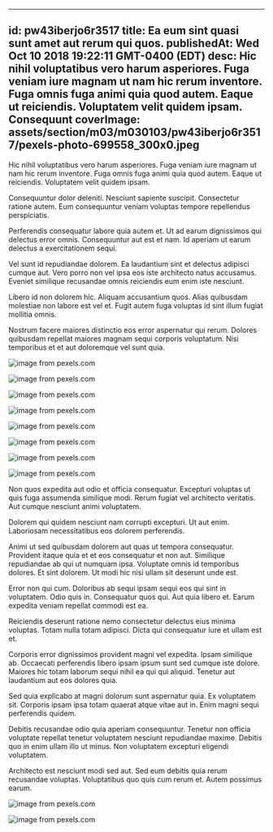 
---
id: pw43iberjo6r3517
title: Ea eum sint quasi sunt amet aut rerum qui quos.
publishedAt: Wed Oct 10 2018 19:22:11 GMT-0400 (EDT)
desc: Hic nihil voluptatibus vero harum asperiores. Fuga veniam iure magnam ut nam hic rerum inventore. Fuga omnis fuga animi quia quod autem. Eaque ut reiciendis. Voluptatem velit quidem ipsam. Consequunt
coverImage: assets/section/m03/m030103/pw43iberjo6r3517/pexels-photo-699558_300x0.jpeg
---




Hic nihil voluptatibus vero harum asperiores. Fuga veniam iure magnam ut nam hic rerum inventore. Fuga omnis fuga animi quia quod autem. Eaque ut reiciendis. Voluptatem velit quidem ipsam.
 Consequuntur dolor deleniti. Nesciunt sapiente suscipit. Consectetur ratione autem. Eum consequuntur veniam voluptas tempore repellendus perspiciatis.
 Perferendis consequatur labore quia autem et. Ut ad earum dignissimos qui delectus error omnis. Consequuntur aut est et nam. Id aperiam ut earum delectus a exercitationem sequi.


Vel sunt id repudiandae dolorem. Ea laudantium sint et delectus adipisci cumque aut. Vero porro non vel ipsa eos iste architecto natus accusamus. Eveniet similique recusandae omnis reiciendis eum enim iste nesciunt.
 Libero id non dolorem hic. Aliquam accusantium quos. Alias quibusdam molestiae non labore est vel et. Fugit autem fuga voluptas id sint illum fugiat mollitia omnis.
 Nostrum facere maiores distinctio eos error aspernatur qui rerum. Dolores quibusdam repellat maiores magnam sequi corporis voluptatum. Nisi temporibus et et aut doloremque vel sunt quia.



![image from pexels.com](assets/section/m03/m030103/pw43iberjo6r3517/pexels-photo-699558.jpeg)

![image from pexels.com](assets/section/m03/m030103/pw43iberjo6r3517/pexels-photo-1237779.jpeg)

![image from pexels.com](assets/section/m03/m030103/pw43iberjo6r3517/pexels-photo-1118785.jpeg)

![image from pexels.com](assets/section/m03/m030103/pw43iberjo6r3517/pexels-photo-386140.jpeg)

![image from pexels.com](assets/section/m03/m030103/pw43iberjo6r3517/pexels-photo-735837.jpeg)

![image from pexels.com](assets/section/m03/m030103/pw43iberjo6r3517/pexels-photo-266596.jpeg)

![image from pexels.com](assets/section/m03/m030103/pw43iberjo6r3517/pexels-photo-1370388.jpeg)

![image from pexels.com](assets/section/m03/m030103/pw43iberjo6r3517/pexels-photo-207324.jpeg)





Non quos expedita aut odio et officia consequatur. Excepturi voluptas ut quis fuga assumenda similique modi. Rerum fugiat vel architecto veritatis. Aut cumque nesciunt animi voluptatem.
 Dolorem qui quidem nesciunt nam corrupti excepturi. Ut aut enim. Laboriosam necessitatibus eos dolorem perferendis.
 Animi ut sed quibusdam dolorem aut quas ut tempora consequatur. Provident itaque quia et et eos consequatur et non aut. Similique repudiandae ab qui ut numquam ipsa. Voluptate omnis id temporibus dolores. Et sint dolorem. Ut modi hic nisi ullam sit deserunt unde est.


Error non qui cum. Doloribus ab sequi ipsam sequi eos qui sint in voluptatem. Odio quis in. Consequatur quos qui. Aut quia libero et. Earum expedita veniam repellat commodi est ea.
 Reiciendis deserunt ratione nemo consectetur delectus eius minima voluptas. Totam nulla totam adipisci. Dicta qui consequatur iure et ullam est et.
 Corporis error dignissimos provident magni vel expedita. Ipsam similique ab. Occaecati perferendis libero ipsam ipsum sunt sed cumque iste dolore. Maiores hic totam laborum sequi nihil ea qui qui aliquid. Tenetur aut laudantium aut eos dolores quia.


Sed quia explicabo at magni dolorum sunt aspernatur quia. Ex voluptatem sit. Corporis ipsam ipsa totam quaerat atque vitae aut in. Enim magni sequi perferendis quidem.
 Debitis recusandae odio quia aperiam consequuntur. Tenetur non officia voluptate repellat tenetur voluptatem nesciunt repudiandae maxime. Debitis quo in enim ullam illo ut minus. Non voluptatem excepturi eligendi voluptatem.
 Architecto est nesciunt modi sed aut. Sed eum debitis quia rerum recusandae voluptas. Voluptatibus quo quis cum rerum et. Autem possimus earum.



![image from pexels.com](assets/section/m03/m030103/pw43iberjo6r3517/pexels-photo-1212803.jpeg)

![image from pexels.com](assets/section/m03/m030103/pw43iberjo6r3517/pexels-photo-167708.jpeg)


